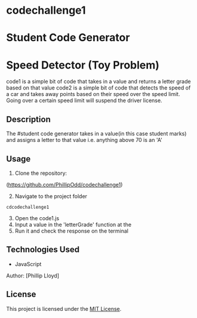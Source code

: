 # codechallenge1
# Student Code Generator
# Speed Detector (Toy Problem)

code1 is a simple bit of code that takes in a value and returns a letter grade based on that value
code2 is a simple bit of code that detects the speed of a car and takes away points based on their speed over the speed limit. Going over a certain speed limit will suspend the driver license. 



## Description

The #student code generator takes in a value(in this case student marks) and assigns a letter to that value i.e. anything above 70 is an 'A'

## Usage

1. Clone the repository:

(https://github.com/PhillipOdd/codechallenge1)

2. Navigate to the project folder

`cdcodechallenge1`

 3. Open the code1.js
 4. Input a value in the 'letterGrade' function at the
 5. Run it and check the response on the terminal

 


## Technologies Used

- JavaScript


Author: [Phillip Lloyd]

## License

This project is licensed under the [MIT License](LICENSE).
